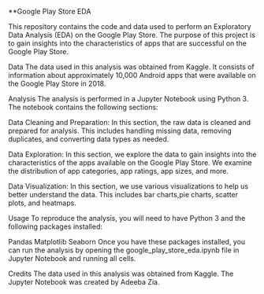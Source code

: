 **Google Play Store EDA

This repository contains the code and data used to perform an Exploratory Data Analysis (EDA) on the Google Play Store. The purpose of this project is to gain insights into the characteristics of apps that are successful on the Google Play Store.

Data
The data used in this analysis was obtained from Kaggle. It consists of information about approximately 10,000 Android apps that were available on the Google Play Store in 2018.

Analysis
The analysis is performed in a Jupyter Notebook using Python 3. The notebook contains the following sections:

Data Cleaning and Preparation: In this section, the raw data is cleaned and prepared for analysis. This includes handling missing data, removing duplicates, and converting data types as needed.

Data Exploration: In this section, we explore the data to gain insights into the characteristics of the apps available on the Google Play Store. We examine the distribution of app categories, app ratings, app sizes, and more.

Data Visualization: In this section, we use various visualizations to help us better understand the data. This includes bar charts,pie charts, scatter plots, and heatmaps.

Usage
To reproduce the analysis, you will need to have Python 3 and the following packages installed:

Pandas
Matplotlib
Seaborn
Once you have these packages installed, you can run the analysis by opening the google_play_store_eda.ipynb file in Jupyter Notebook and running all cells.

Credits
The data used in this analysis was obtained from Kaggle. The Jupyter Notebook was created by Adeeba Zia.
